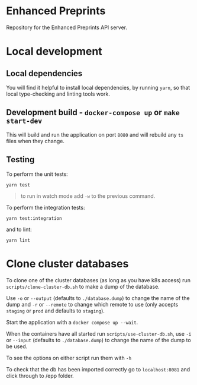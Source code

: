 # Enhanced Preprints

Repository for the Enhanced Preprints API server.

# Local development

## Local dependencies

You will find it helpful to install local dependencies, by running `yarn`, so that local type-checking and linting tools work.

## Development build - `docker-compose up` or `make start-dev`

This will build and run the application on port `8080` and will rebuild any `ts` files when they change.

## Testing
To perform the unit tests:
```shell
yarn test
```

> to run in watch mode add `-w` to the previous command. 

To perform the integration tests:
```shell
yarn test:integration
```

and to lint:
```shell
yarn lint
```

# Clone cluster databases

To clone one of the cluster databases (as long as you have k8s access) run `scripts/clone-cluster-db.sh` to make a dump of the database.

Use `-o` or `--output` (defaults to `./database.dump`) to change the name of the dump and `-r` or `--remote` to change which remote to use (only accepts `staging` or `prod` and defaults to `staging`).

Start the application with a `docker compose up --wait`.

When the containers have all started run `scripts/use-cluster-db.sh`, use `-i` or `--input` (defaults to `./database.dump`) to change the name of the dump to be used.

To see the options on either script run them with `-h`

To check that the db has been imported correctly go to `localhost:8081` and click through to /epp folder.
